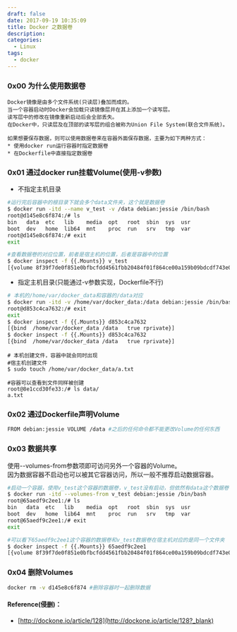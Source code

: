 ```yaml
---
draft: false
date: 2017-09-19 10:35:09
title: Docker 之数据卷
description: 
categories:
  - Linux
tags:
  - docker
---
```


### 0x00 为什么使用数据卷
```
Docker镜像是由多个文件系统(只读层)叠加而成的。
当一个容器启动时Docker会加载只读镜像层并在其上添加一个读写层。
读写层中的修改在镜像重新启动后会全部丢失。
在Docker中，只读层及在顶部的读写层的组合被称为Union File System(联合文件系统)。

如果想要保存数据，则可以使用数据卷来在容器外面保存数据，主要为如下两种方式：
* 使用docker run运行容器时指定数据卷
* 在Dockerfile中直接指定数据卷
```

### 0x01 通过docker run挂载Volume(使用-v参数)
* 不指定主机目录

```bash
#运行完后容器中的根目录下就会多个data文件夹，这个就是数据卷
$ docker run -itd --name v_test -v /data debian:jessie /bin/bash
root@d145e8c6f874:/# ls
bin   data  etc   lib    media  opt   root  sbin  sys  usr
boot  dev   home  lib64  mnt    proc  run   srv   tmp  var
root@d145e8c6f874:/# exit
exit

#查看数据卷的对应位置，前者是宿主机的位置，后者是容器中的位置
$ docker inspect -f {{.Mounts}} v_test
[{volume 8f39f7de0f851e0bfbcfdd4561fbb20484f01f864ce00a159b09bdcdf743e068 /var/lib/docker/volumes/8f39f7de0f851e0bfbcfdd4561fbb20484f01f864ce00a159b09bdcdf743e068/_data /data local  true }]
```

* 指定主机目录(只能通过-v参数实现，Dockerfile不行)

```bash
# 本机的/home/var/docker_data和容器的/data对应
$ docker run -itd -v /home/var/docker_data:/data debian:jessie /bin/bash
root@d853c4ca7632:/# exit
exit
$ docker inspect -f {{.Mounts}} d853c4ca7632
[{bind  /home/var/docker_data /data   true rprivate}]
$ docker inspect -f {{.Mounts}} d853c4ca7632
[{bind  /home/var/docker_data /data   true rprivate}]
```

```
# 本机创建文件，容器中就会同时出现
#宿主机创建文件
$ sudo touch /home/var/docker_data/a.txt

#容器可以查看到文件同样被创建
root@8e1ccd30fe33:/# ls data/
a.txt
```

### 0x02 通过Dockerfile声明Volume
```bash
FROM debian:jessie VOLUME /data #之后的任何命令都不能更改Volume的任何东西
```

### 0x03 数据共享
使用--volumes-from参数项即可访问另外一个容器的Volume。  
因为数据容器不启动也可以被其它容器访问，所以一般不推荐启动数据容器。
```bash
#启动一个容器，使用v_test这个容器的数据卷，v_test没有启动，但依然有data这个数据卷
$ docker run -itd --volumes-from v_test debian:jessie /bin/bash
root@65aedf9c2ee1:/# ls
bin   data  etc   lib    media  opt   root  sbin  sys  usr
boot  dev   home  lib64  mnt    proc  run   srv   tmp  var
root@65aedf9c2ee1:/# exit
exit

#可以看下65aedf9c2ee1这个容器的数据卷和v_test数据卷在宿主机对应的是同一个文件夹
$ docker inspect -f {{.Mounts}} 65aedf9c2ee1
[{volume 8f39f7de0f851e0bfbcfdd4561fbb20484f01f864ce00a159b09bdcdf743e068 /var/lib/docker/volumes/8f39f7de0f851e0bfbcfdd4561fbb20484f01f864ce00a159b09bdcdf743e068/_data /data local  true }]
```

### 0x04 删除Volumes
```bash
docker rm -v d145e8c6f874 #删除容器时一起删除数据
```


#### Reference(侵删)：
* [http://dockone.io/article/128](http://dockone.io/article/128?_blank)
